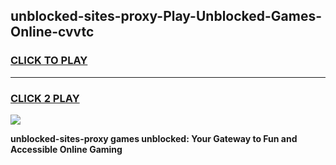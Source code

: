 
## unblocked-sites-proxy-Play-Unblocked-Games-Online-cvvtc
<h3>
<a href="https://premium76.site?title=unblocked-sites-proxy&ref=25A">CLICK TO PLAY</a></h3>
<hr>

<h3>
<a href="https://premium76.site?title=unblocked-sites-proxy&ref=25A">CLICK 2 PLAY</a>
  
</h3>

<a href="https://premium76.site?title=unblocked-sites-proxy&ref=25A"><img src="https://clearcache.store/games.png"></a>


**unblocked-sites-proxy games unblocked: Your Gateway to Fun and Accessible Online Gaming**
